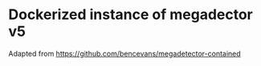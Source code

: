 # Dockerized instance of megadector v5

Adapted from https://github.com/bencevans/megadetector-contained
